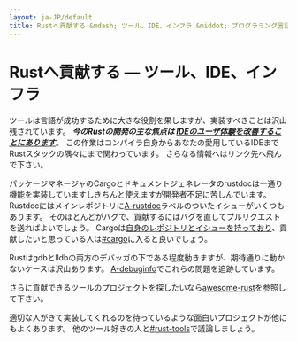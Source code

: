 ```yaml
---
layout: ja-JP/default
title: Rustへ貢献する &mdash; ツール、IDE、インフラ &middot; プログラミング言語Rust
---
```


# Rustへ貢献する &mdash; ツール、IDE、インフラ

ツールは言語が成功するために大きな役割を果しますが、実装すべきことは沢山残されています。
***今のRustの開発の主な焦点は [IDEのユーザ体験を改善することにあります][ides]***。
この作業はコンパイラ自身からあなたの愛用しているIDEまでRustスタックの隅々にまで関わっています。
さらなる情報へはリンク先へ飛んで下さい。

パッケージマネージャのCargoとドキュメントジェネレータのrustdocは一通り機能を実装していますしきちんと使えますが開発者不足に苦しんでいます。
Rustdocにはメインレポジトリに[A-rustdoc]ラベルのついたイシューがいくつもあります。
そのほとんどがバグで、貢献するにはバグを直してプルリクエストを送ればよいでしょう。
Cargoは[自身のレポジトリとイシューを持っており][Cargo]、貢献したいと思っている人は[#cargo]に入ると良いでしょう。

Rustはgdbとlldbの両方のデバッガの下である程度動きますが、期待通りに動かないケースは沢山あります。
[A-debuginfo]でこれらの問題を追跡しています。

さらに貢献できるツールのプロジェクトを探したいなら[awesome-rust]を参照して下さい。

適切な人がきて実装してくれるのを待っているような面白いプロジェクトが他にもよくあります。
他のツール好きの人と[#rust-tools]で議論しましょう。


[#cargo]: https://client00.chat.mibbit.com/?server=irc.mozilla.org&channel=%23rustc
[#rust-tools]: https://client00.chat.mibbit.com/?server=irc.mozilla.org&channel=%23rust-tools
[A-debuginfo]: https://github.com/rust-lang/rust/issues?q=is%3Aopen+is%3Aissue+label%3AA-debuginfo
[A-rustdoc]: https://github.com/rust-lang/rust/issues?q=is%3Aopen+is%3Aissue+label%3AA-rustdoc
[Cargo]: https://github.com/rust-lang/cargo/issues
[awesome-rust]: https://github.com/kud1ing/awesome-rust
[ides]: https://forge.rust-lang.org/ides.html
